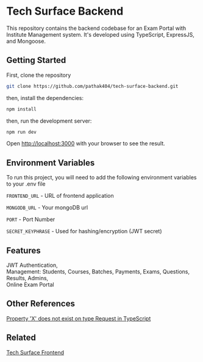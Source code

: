 # Tech Surface Backend
This repository contains the backend codebase for an Exam Portal with Institute Management system. It's developed using TypeScript, ExpressJS, and Mongoose.

## Getting Started

First, clone the repository
```bash
git clone https://github.com/pathak404/tech-surface-backend.git
```

then, install the dependencies:

```bash
npm install
```
then, run the development server:

```bash
npm run dev
```

Open [http://localhost:3000](http://localhost:3000) with your browser to see the result.



## Environment Variables

To run this project, you will need to add the following environment variables to your .env file

`FRONTEND_URL` - URL of frontend application

`MONGODB_URL` - Your mongoDB url

`PORT` - Port Number

`SECRET_KEYPHRASE` - Used for hashing/encryption (JWT secret)


## Features
JWT Authentication,\
Management: Students, Courses, Batches, Payments, Exams, Questions, Results, Admins,\
Online Exam Portal



## Other References

[Property 'X' does not exist on type Request in TypeScript](https://bobbyhadz.com/blog/typescript-property-does-not-exist-on-type-request)



## Related
[Tech Surface Frontend](https://github.com/pathak404/tech-surface-frontend)

